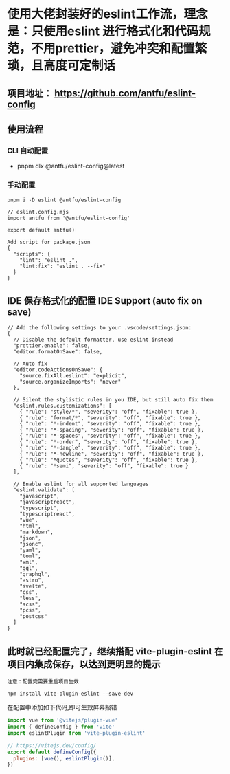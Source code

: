 # 使用大佬封装好的eslint工作流，理念是：只使用eslint 进行格式化和代码规范，不用prettier，避免冲突和配置繁琐，且高度可定制话

## 项目地址： https://github.com/antfu/eslint-config

## 使用流程

### CLI 自动配置

- pnpm dlx @antfu/eslint-config@latest

### 手动配置

`pnpm i -D eslint @antfu/eslint-config`

```
// eslint.config.mjs
import antfu from '@antfu/eslint-config'

export default antfu()
```

```
Add script for package.json
{
  "scripts": {
    "lint": "eslint .",
    "lint:fix": "eslint . --fix"
  }
}
```

## IDE 保存格式化的配置 IDE Support (auto fix on save)

```
// Add the following settings to your .vscode/settings.json:
{
  // Disable the default formatter, use eslint instead
  "prettier.enable": false,
  "editor.formatOnSave": false,

  // Auto fix
  "editor.codeActionsOnSave": {
    "source.fixAll.eslint": "explicit",
    "source.organizeImports": "never"
  },

  // Silent the stylistic rules in you IDE, but still auto fix them
  "eslint.rules.customizations": [
    { "rule": "style/*", "severity": "off", "fixable": true },
    { "rule": "format/*", "severity": "off", "fixable": true },
    { "rule": "*-indent", "severity": "off", "fixable": true },
    { "rule": "*-spacing", "severity": "off", "fixable": true },
    { "rule": "*-spaces", "severity": "off", "fixable": true },
    { "rule": "*-order", "severity": "off", "fixable": true },
    { "rule": "*-dangle", "severity": "off", "fixable": true },
    { "rule": "*-newline", "severity": "off", "fixable": true },
    { "rule": "*quotes", "severity": "off", "fixable": true },
    { "rule": "*semi", "severity": "off", "fixable": true }
  ],

  // Enable eslint for all supported languages
  "eslint.validate": [
    "javascript",
    "javascriptreact",
    "typescript",
    "typescriptreact",
    "vue",
    "html",
    "markdown",
    "json",
    "jsonc",
    "yaml",
    "toml",
    "xml",
    "gql",
    "graphql",
    "astro",
    "svelte",
    "css",
    "less",
    "scss",
    "pcss",
    "postcss"
  ]
}

```

## 此时就已经配置完了，继续搭配 vite-plugin-eslint 在项目内集成保存，以达到更明显的提示

`注意：配置完需要重启项目生效`

`npm install vite-plugin-eslint --save-dev`

在配置中添加如下代码,即可生效屏幕报错

```vite.config.js
import vue from '@vitejs/plugin-vue'
import { defineConfig } from 'vite'
import eslintPlugin from 'vite-plugin-eslint'

// https://vitejs.dev/config/
export default defineConfig({
  plugins: [vue(), eslintPlugin()],
})
```

